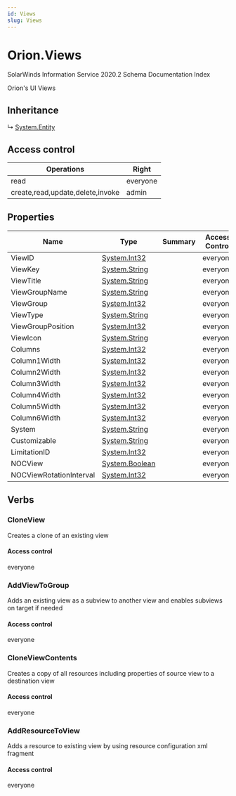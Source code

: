 ```yaml
---
id: Views
slug: Views
---
```


# Orion.Views

SolarWinds Information Service 2020.2 Schema Documentation Index

Orion's UI Views

## Inheritance

↳ [System.Entity](./../System/Entity)

## Access control

| Operations | Right |
| ------ | ------ |
| read | everyone |
| create,read,update,delete,invoke | admin |

## Properties

| Name | Type | Summary | Access Control |
| ------ | ------ | ------ | ------ |
| ViewID | [System.Int32](https://docs.microsoft.com/en-us/dotnet/api/system.int32) |  | everyone |
| ViewKey | [System.String](https://docs.microsoft.com/en-us/dotnet/api/system.string) |  | everyone |
| ViewTitle | [System.String](https://docs.microsoft.com/en-us/dotnet/api/system.string) |  | everyone |
| ViewGroupName | [System.String](https://docs.microsoft.com/en-us/dotnet/api/system.string) |  | everyone |
| ViewGroup | [System.Int32](https://docs.microsoft.com/en-us/dotnet/api/system.int32) |  | everyone |
| ViewType | [System.String](https://docs.microsoft.com/en-us/dotnet/api/system.string) |  | everyone |
| ViewGroupPosition | [System.Int32](https://docs.microsoft.com/en-us/dotnet/api/system.int32) |  | everyone |
| ViewIcon | [System.String](https://docs.microsoft.com/en-us/dotnet/api/system.string) |  | everyone |
| Columns | [System.Int32](https://docs.microsoft.com/en-us/dotnet/api/system.int32) |  | everyone |
| Column1Width | [System.Int32](https://docs.microsoft.com/en-us/dotnet/api/system.int32) |  | everyone |
| Column2Width | [System.Int32](https://docs.microsoft.com/en-us/dotnet/api/system.int32) |  | everyone |
| Column3Width | [System.Int32](https://docs.microsoft.com/en-us/dotnet/api/system.int32) |  | everyone |
| Column4Width | [System.Int32](https://docs.microsoft.com/en-us/dotnet/api/system.int32) |  | everyone |
| Column5Width | [System.Int32](https://docs.microsoft.com/en-us/dotnet/api/system.int32) |  | everyone |
| Column6Width | [System.Int32](https://docs.microsoft.com/en-us/dotnet/api/system.int32) |  | everyone |
| System | [System.String](https://docs.microsoft.com/en-us/dotnet/api/system.string) |  | everyone |
| Customizable | [System.String](https://docs.microsoft.com/en-us/dotnet/api/system.string) |  | everyone |
| LimitationID | [System.Int32](https://docs.microsoft.com/en-us/dotnet/api/system.int32) |  | everyone |
| NOCView | [System.Boolean](https://docs.microsoft.com/en-us/dotnet/api/system.boolean) |  | everyone |
| NOCViewRotationInterval | [System.Int32](https://docs.microsoft.com/en-us/dotnet/api/system.int32) |  | everyone |

## Verbs

### CloneView

Creates a clone of an existing view

#### Access control

everyone

### AddViewToGroup

Adds an existing view as a subview to another view and enables subviews on target if needed

#### Access control

everyone

### CloneViewContents

Creates a copy of all resources including properties of source view to a destination view

#### Access control

everyone

### AddResourceToView

Adds a resource to existing view by using resource configuration xml fragment

#### Access control

everyone

